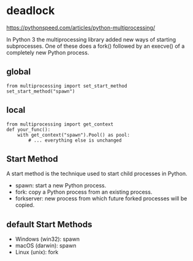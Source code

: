 # deadlock

https://pythonspeed.com/articles/python-multiprocessing/

In Python 3 the multiprocessing library added new ways of starting subprocesses. One of these does a fork() followed by an execve() of a completely new Python process. 

## global
```
from multiprocessing import set_start_method
set_start_method("spawn")
```

## local
```
from multiprocessing import get_context
def your_func():
    with get_context("spawn").Pool() as pool:
        # ... everything else is unchanged
```

## Start Method
A start method is the technique used to start child processes in Python.
- spawn: start a new Python process.
- fork: copy a Python process from an existing process.
- forkserver: new process from which future forked processes will be copied.

## default Start Methods
- Windows (win32): spawn
- macOS (darwin): spawn
- Linux (unix): fork
